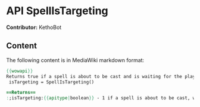 # API SpellIsTargeting

**Contributor:** KethoBot

## Content

The following content is in MediaWiki markdown format:

```mediawiki
{{wowapi}}
Returns true if a spell is about to be cast and is waiting for the player to select a target.
 isTargeting = SpellIsTargeting()

==Returns==
:;isTargeting:{{apitype|boolean}} - 1 if a spell is about to be cast, waiting for the player to select a target; nil otherwise.
```